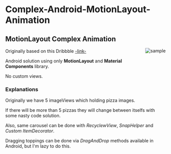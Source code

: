 # Complex-Android-MotionLayout-Animation

<img src="/media/untitled (1).gif" alt="sample" title="sample" align="right" vspace="52" />

## MotionLayout Complex Animation

Originally based on this Dribbble [-link-](https://dribbble.com/shots/8154883-Pizza-order-system)

Android solution using only **MotionLayout** and **Material Components** library. 

No custom views.

### Explanations

Originally we have 5 imageViews which holding pizza images.

If there will be more than 5 pizzas they will change between itselfs with some nasty code solution.

Also, same carousel can be done with *RecyclewView*, *SnapHelper* and *Custom ItemDecorator*.

Dragging toppings can be done via *DragAndDrop* methods available in Android, but I'm lazy to do this.
